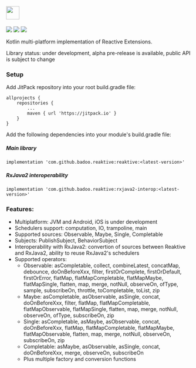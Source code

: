 # <img src="https://raw.githubusercontent.com/badoo/Reaktive/master/assets/logo_reaktive.png" height="36">

[![](https://jitpack.io/v/badoo/Reaktive.svg)](https://jitpack.io/#badoo/Reaktive)
[![](https://jitpack.io/v/badoo/Reaktive/week.svg)](https://jitpack.io/#badoo/Reaktive)
[![](https://img.shields.io/badge/License-Apache/2.0-blue.svg)](https://github.com/badoo/Reaktive/blob/master/LICENSE)

Kotlin multi-platform implementation of Reactive Extensions.

Library status: under development, alpha pre-release is available, public API is subject to change

### Setup
Add JitPack repository into your root build.gradle file:
```
allprojects {
    repositories {
        ...
        maven { url 'https://jitpack.io' }
    }
}
```

Add the following dependencies into your module's build.gradle file:
##### Main library
```
implementation 'com.github.badoo.reaktive:reaktive:<latest-version>'
```

##### RxJava2 interoperability
```
implementation 'com.github.badoo.reaktive:rxjava2-interop:<latest-version>'
```

### Features:
* Multiplatform: JVM and Android, iOS is under development
* Schedulers support: computation, IO, trampoline, main
* Supported sources: Observable, Maybe, Single, Completable
* Subjects: PublishSubject, BehaviorSubject
* Interoperability with RxJava2: convertion of sources between Reaktive and RxJava2, ability to reuse RxJava2's schedulers
* Supported operators:
  * Observable: asCompletable, collect, combineLatest, concatMap, debounce, doOnBeforeXxx, filter, firstOrComplete, firstOrDefault, firstOrError, flatMap, flatMapCompletable, flatMapMaybe, flatMapSingle, flatten, map, merge, notNull, observeOn, ofType, sample, subscribeOn, throttle, toCompletable, toList, zip
  * Maybe: asCompletable, asObservable, asSingle, concat, doOnBeforeXxx, filter, flatMap, flatMapCompletable, flatMapObservable, flatMapSingle, flatten, map, merge, notNull, observeOn, ofType, subscribeOn, zip
  * Single: asCompletable, asMaybe, asObservable, concat, doOnBeforeXxx, flatMap, flatMapCompletable, flatMapMaybe, flatMapObservable, flatten, map, merge, notNull, observeOn, subscribeOn, zip
  * Completable: asMaybe, asObservable, asSingle, concat, doOnBeforeXxx, merge, observeOn, subscribeOn
  * Plus multiple factory and conversion functions
